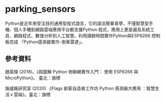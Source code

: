 # parking_sensors
Python是近年來受注目的通用型程式語言，它的語法簡單易學，不僅智慧型手機、個人手機到網路雲端應用平台都支援Python 程式，應用上更是遍及系統工具、網路程式、數值分析到人工智慧。利用課餘時間實作Python與ESP8266 控制板完成 「Python感測器實作-倒車雷達」。

## 參考資料
趙英傑  (2018)。《超圖解 Python 物聯網實作入門： 使用 ESP8266 與MicroPython》。 臺北：旗標

施威銘研究室 (2020) 《Flags 創客自造者工作坊 Python 感測器大應用 ：智慧生活ｘ雲端》。臺北：旗標 
